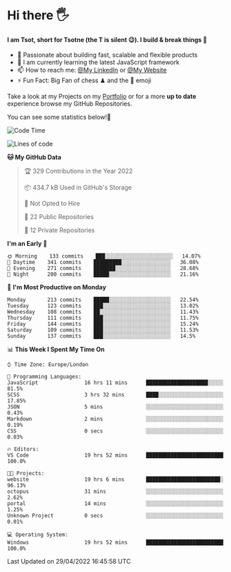 # Hi there :raised_hand_with_fingers_splayed:
#### I am Tsot, short for Tsotne (the T is silent :wink:). I build & break things :space_invader:
- :telescope: Passionate about building fast, scalable and flexible products
- :seedling: I am currently learning the latest JavaScript framework 
- :mailbox: How to reach me: [@My LinkedIn](https://www.linkedin.com/in/tsotne-gvadzabia/) or [@My Website](https://tsotne.co.uk/contact)
- :zap: Fun Fact: Big Fan of chess ♟ and the 👾 emoji

Take a look at my Projects on my [Portfolio](https://tsotne.co.uk/) or for a more **up to date** experience browse my GitHub Repositories.

You can see some statistics below!:space_invader:
<!--START_SECTION:waka-->
![Code Time](http://img.shields.io/badge/Code%20Time-696%20hrs%2030%20mins-blue)

![Lines of code](https://img.shields.io/badge/From%20Hello%20World%20I%27ve%20Written-2%20Million%20lines%20of%20code-blue)

**🐱 My GitHub Data** 

> 🏆 329 Contributions in the Year 2022
 > 
> 📦 434.7 kB Used in GitHub's Storage 
 > 
> 🚫 Not Opted to Hire
 > 
> 📜 22 Public Repositories 
 > 
> 🔑 12 Private Repositories  
 > 
**I'm an Early 🐤** 

```text
🌞 Morning    133 commits    ███░░░░░░░░░░░░░░░░░░░░░░   14.07% 
🌆 Daytime    341 commits    █████████░░░░░░░░░░░░░░░░   36.08% 
🌃 Evening    271 commits    ███████░░░░░░░░░░░░░░░░░░   28.68% 
🌙 Night      200 commits    █████░░░░░░░░░░░░░░░░░░░░   21.16%

```
📅 **I'm Most Productive on Monday** 

```text
Monday       213 commits    █████░░░░░░░░░░░░░░░░░░░░   22.54% 
Tuesday      123 commits    ███░░░░░░░░░░░░░░░░░░░░░░   13.02% 
Wednesday    108 commits    ██░░░░░░░░░░░░░░░░░░░░░░░   11.43% 
Thursday     111 commits    ███░░░░░░░░░░░░░░░░░░░░░░   11.75% 
Friday       144 commits    ███░░░░░░░░░░░░░░░░░░░░░░   15.24% 
Saturday     109 commits    ███░░░░░░░░░░░░░░░░░░░░░░   11.53% 
Sunday       137 commits    ███░░░░░░░░░░░░░░░░░░░░░░   14.5%

```


📊 **This Week I Spent My Time On** 

```text
⌚︎ Time Zone: Europe/London

💬 Programming Languages: 
JavaScript               16 hrs 11 mins      ████████████████████░░░░░   81.5% 
SCSS                     3 hrs 32 mins       ████░░░░░░░░░░░░░░░░░░░░░   17.85% 
JSON                     5 mins              ░░░░░░░░░░░░░░░░░░░░░░░░░   0.43% 
Markdown                 2 mins              ░░░░░░░░░░░░░░░░░░░░░░░░░   0.19% 
CSS                      0 secs              ░░░░░░░░░░░░░░░░░░░░░░░░░   0.03%

🔥 Editors: 
VS Code                  19 hrs 52 mins      █████████████████████████   100.0%

🐱‍💻 Projects: 
website                  19 hrs 6 mins       ████████████████████████░   96.13% 
octopus                  31 mins             ░░░░░░░░░░░░░░░░░░░░░░░░░   2.62% 
portal                   14 mins             ░░░░░░░░░░░░░░░░░░░░░░░░░   1.25% 
Unknown Project          0 secs              ░░░░░░░░░░░░░░░░░░░░░░░░░   0.01%

💻 Operating System: 
Windows                  19 hrs 52 mins      █████████████████████████   100.0%

```


 Last Updated on 29/04/2022 16:45:58 UTC
<!--END_SECTION:waka-->

